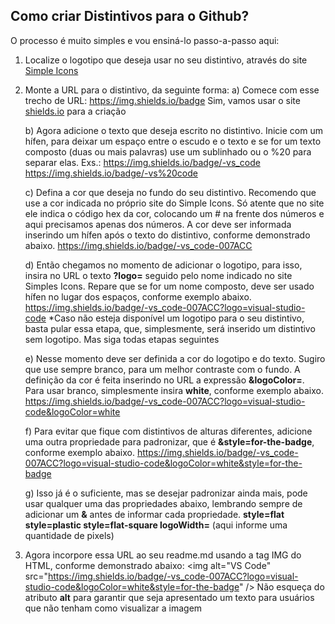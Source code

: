 ## Como criar Distintivos para o Github?

O processo é muito simples e vou ensiná-lo passo-a-passo aqui:

1. Localize o logotipo que deseja usar no seu distintivo, através do site [Simple Icons](https://simpleicons.org/)

2. Monte a URL para o distintivo, da seguinte forma:
    a) Comece com esse trecho de URL: https://img.shields.io/badge
        Sim, vamos usar o site [shields.io](https://img.shields.io/badge) para a criação

    b) Agora adicione o texto que deseja escrito no distintivo. Inicie com um hífen, para deixar um espaço entre o escudo e o texto e se for um texto composto (duas ou mais palavras) use um sublinhado ou o %20 para separar elas. 
    Exs.: https://img.shields.io/badge/-vs_code
          https://img.shields.io/badge/-vs%20code

    c) Defina a cor que deseja no fundo do seu distintivo. Recomendo que use a cor indicada no próprio site do Simple Icons. Só atente que no site ele indica o código hex da cor, colocando um # na frente dos números e aqui precisamos apenas dos números. A cor deve ser informada inserindo um hífen após o texto do distintivo, conforme demonstrado abaixo.
    https://img.shields.io/badge/-vs_code-007ACC

    d) Então chegamos no momento de adicionar o logotipo, para isso, insira no URL o texto **?logo=** seguido pelo nome indicado no site Simples Icons. Repare que se for um nome composto, deve ser usado hífen no lugar dos espaços, conforme exemplo abaixo.
    https://img.shields.io/badge/-vs_code-007ACC?logo=visual-studio-code
    *Caso não esteja disponível um logotipo para o seu distintivo, basta pular essa etapa, que, simplesmente, será inserido um distintivo sem logotipo. Mas siga todas etapas seguintes

    e) Nesse momento deve ser definida a cor do logotipo e do texto. Sugiro que use sempre branco, para um melhor contraste com o fundo. A definição da cor é feita inserindo no URL a expressão **&logoColor=**. Para usar branco, simplesmente insira **white**, conforme exemplo abaixo.
    https://img.shields.io/badge/-vs_code-007ACC?logo=visual-studio-code&logoColor=white

    f) Para evitar que fique com distintivos de alturas diferentes, adicione uma outra propriedade para padronizar, que é **&style=for-the-badge**, conforme exemplo abaixo.
    https://img.shields.io/badge/-vs_code-007ACC?logo=visual-studio-code&logoColor=white&style=for-the-badge

    g) Isso já é o suficiente, mas se desejar padronizar ainda mais, pode usar qualquer uma das propriedades abaixo, lembrando sempre de adicionar um **&** antes de informar cada propriedade.
    **style=flat
    style=plastic
    style=flat-square
    logoWidth=** (aqui informe uma quantidade de pixels)
    
3. Agora incorpore essa URL ao seu readme.md usando a tag IMG do HTML, conforme demonstrado abaixo:
    \<img alt="VS Code" src="https://img.shields.io/badge/-vs_code-007ACC?logo=visual-studio-code&logoColor=white&style=for-the-badge" /\>
    Não esqueça do atributo **alt** para garantir que seja apresentado um texto para usuários que não tenham como visualizar a imagem

